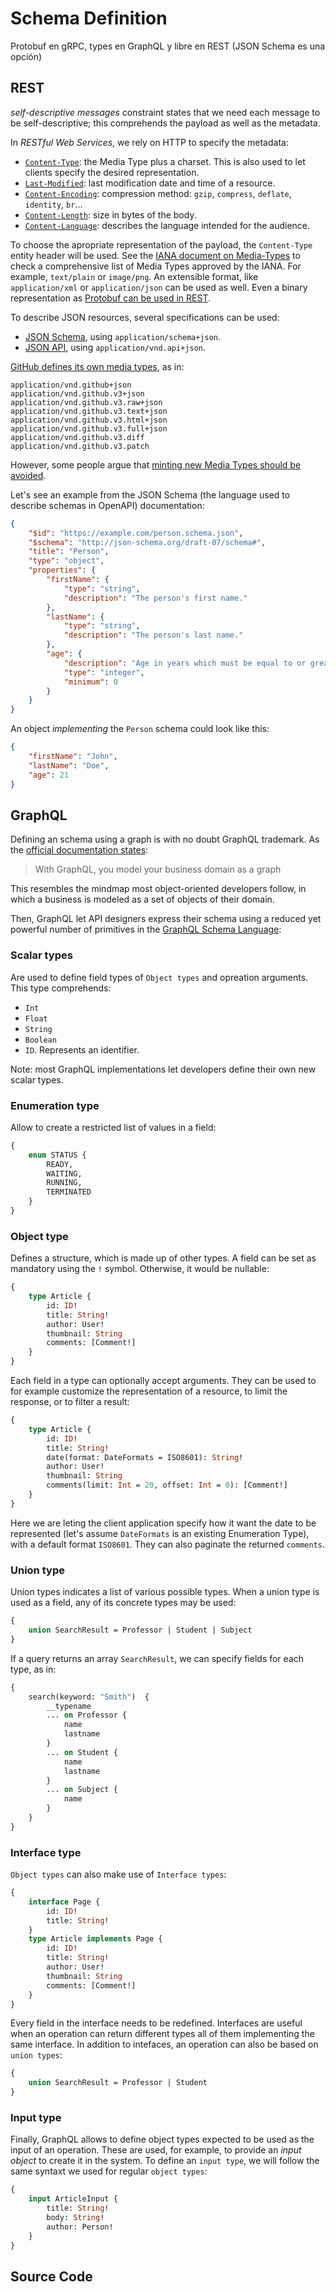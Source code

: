 # Schema Definition
Protobuf en gRPC, types en GraphQL y libre en REST (JSON Schema es una opción)

## REST
_self-descriptive messages_ constraint states that we need each message to be self-descriptive; this comprehends the payload as well as the metadata.

In _RESTful Web Services_, we rely on HTTP to specify the metadata:

* [`Content-Type`][]: the Media Type plus a charset. This is also used to let clients specify the desired representation.
* [`Last-Modified`][]: last modification date and time of a resource.
* [`Content-Encoding`][]: compression method: `gzip`, `compress`, `deflate`, `identity`, `br`...
* [`Content-Length`][]: size in bytes of the body.
* [`Content-Language`][]: describes the language intended for the audience.

To choose the apropriate representation of the payload, the `Content-Type` entity header will be used. See the [IANA document on Media-Types][] to check a comprehensive list of Media Types approved by the IANA. For example, `text/plain` or `image/png`. An extensible format, like `application/xml` or `application/json` can be used as well. Even a binary representation as [Protobuf can be used in REST][Protobuf and REST].

To describe JSON resources, several specifications can be used:
* [JSON Schema][], using `application/schema+json`.
* [JSON API][], using `application/vnd.api+json`.

[GitHub defines its own media types][GitHub custom Media Types], as in:

```
application/vnd.github+json
application/vnd.github.v3+json
application/vnd.github.v3.raw+json
application/vnd.github.v3.text+json
application/vnd.github.v3.html+json
application/vnd.github.v3.full+json
application/vnd.github.v3.diff
application/vnd.github.v3.patch
```

However, some people argue that [minting new Media Types should be avoided][].

Let's see an example from the JSON Schema (the language used to describe schemas in OpenAPI) documentation:

```json
{
    "$id": "https://example.com/person.schema.json",
    "$schema": "http://json-schema.org/draft-07/schema#",
    "title": "Person",
    "type": "object",
    "properties": {
        "firstName": {
            "type": "string",
            "description": "The person's first name."
        },
        "lastName": {
            "type": "string",
            "description": "The person's last name."
        },
        "age": {
            "description": "Age in years which must be equal to or greater than zero.",
            "type": "integer",
            "minimum": 0
        }
    }
}
```

An object _implementing_ the `Person` schema could look like this:

```json
{
    "firstName": "John",
    "lastName": "Doe",
    "age": 21
}
```

## GraphQL
Defining an schema using a graph is with no doubt GraphQL trademark. As the [official documentation states][GraphQL: Thinking in Graphs]:

> With GraphQL, you model your business domain as a graph

This resembles the mindmap most object-oriented developers follow, in which a business is modeled as a set of objects of their domain.

Then, GraphQL let API designers express their schema using a reduced yet powerful number of primitives in the [GraphQL Schema Language]:

### Scalar types
Are used to define field types of `Object types` and opreation arguments. This type comprehends:
* `Int`
* `Float`
* `String`
* `Boolean`
* `ID`. Represents an identifier.

Note: most GraphQL implementations let developers define their own new scalar types.

### Enumeration type
Allow to create a restricted list of values in a field:

```graphql
{
    enum STATUS {
        READY,
        WAITING,
        RUNNING,
        TERMINATED
    }
}
```

### Object type
Defines a structure, which is made up of other types. A field can be set as mandatory using the `!` symbol. Otherwise, it would be nullable:

```graphql
{
    type Article {
        id: ID!
        title: String!
        author: User!
        thumbnail: String
        comments: [Comment!]
    }
}
```

Each field in a type can optionally accept arguments. They can be used to for example customize the representation of a resource, to limit the response, or to filter a result:

```graphql
{
    type Article {
        id: ID!
        title: String!
        date(format: DateFormats = ISO8601): String!
        author: User!
        thumbnail: String
        comments(limit: Int = 20, offset: Int = 0): [Comment!]
    }
}
```

Here we are leting the client application specify how it want the date to be represented (let's assume `DateFormats` is an existing Enumeration Type), with a default format `ISO8601`. They can also paginate the returned `comments`.

### Union type
Union types indicates a list of various possible types. When a union type is used as a field, any of its concrete types may be used:

```graphql
{
    union SearchResult = Professor | Student | Subject
}
```

If a query returns an array `SearchResult`, we can specify fields for each type, as in:

```graphql
{
    search(keyword: "Smith")  {
        __typename
        ... on Professor {
            name
            lastname
        }
        ... on Student {
            name
            lastname
        }
        ... on Subject {
            name
        }
    }
}
```

### Interface type

`Object types` can also make use of `Interface types`:

```graphql
{
    interface Page {
        id: ID!
        title: String!
    }
    type Article implements Page {
        id: ID!
        title: String!
        author: User!
        thumbnail: String
        comments: [Comment!]
    }
}
```

Every field in the interface needs to be redefined. Interfaces are useful when an operation can return different types all of them implementing the same interface. In addition to intefaces, an operation can also be based on `union types`:

```graphql
{
    union SearchResult = Professor | Student
}
```

### Input type
Finally, GraphQL allows to define object types expected to be used as the input of an operation. These are used, for example, to provide an _input object_ to create it in the system. To define an `input type`, we will follow the same syntaxt we used for regular `object types`:

```graphql
{
    input ArticleInput {
        title: String!
        body: String!
        author: Person!
    }
}
```

## Source Code

[`Content-Type`]: https://developer.mozilla.org/en-US/docs/Web/HTTP/Headers/Content-Type
[`Last-Modified`]: https://developer.mozilla.org/en-US/docs/Web/HTTP/Headers/Last-Modified
[`Content-Encoding`]: https://developer.mozilla.org/en-US/docs/Web/HTTP/Headers/Content-Encoding
[`Content-Length`]: https://developer.mozilla.org/en-US/docs/Web/HTTP/Headers/Content-Length
[`Content-Language`]: https://developer.mozilla.org/en-US/docs/Web/HTTP/Headers/Content-Language
[IANA document on Media-Types]: https://www.iana.org/assignments/media-types/media-types.xhtml
[Protobuf and REST]: https://medium.com/swlh/supercharge-your-rest-apis-with-protobuf-b38d3d7a28d3
[JSON Schema]: https://tools.ietf.org/html/draft-handrews-json-schema-02
[JSON API]: https://jsonapi.org/
[GitHub custom Media Types]: https://docs.github.com/en/free-pro-team@latest/rest/overview/media-types
[Minting new Media Types should be avoided]: http://duncan-cragg.org/blog/post/minting-media-types-usually-less-restful-using-raw/
[GraphQL: Thinking in Graphs]: https://graphql.org/learn/thinking-in-graphs/
[GraphQL Schema Language]: https://graphql.org/learn/schema/
